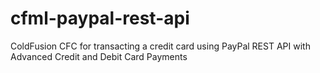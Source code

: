 # cfml-paypal-rest-api
ColdFusion CFC for transacting a credit card using PayPal REST API with Advanced Credit and Debit Card Payments
